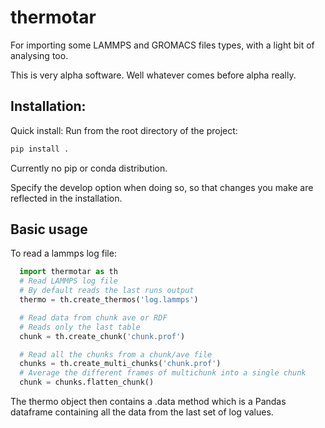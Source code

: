 # thermotar
For importing some LAMMPS and GROMACS files types, with a light bit of analysing too.

This is very alpha software. Well whatever comes before alpha really.


## Installation:
  Quick install:
  Run from the root directory of the project:
  ```sh
  pip install .
  ```

  Currently no pip or conda distribution.
  
  <!-- Easiest way to install is to run setup.py in thermotar. -->
  
  Specify the develop option when doing so, so that changes you make are reflected in the installation.
  
  
  
  
  
## Basic usage
To read a lammps log file:
``` python
  import thermotar as th
  # Read LAMMPS log file
  # By default reads the last runs output
  thermo = th.create_thermos('log.lammps')

  # Read data from chunk ave or RDF
  # Reads only the last table
  chunk = th.create_chunk('chunk.prof')

  # Read all the chunks from a chunk/ave file
  chunks = th.create_multi_chunks('chunk.prof')
  # Average the different frames of multichunk into a single chunk
  chunk = chunks.flatten_chunk()
``` 
The thermo object then contains a .data method which is a Pandas dataframe containing all the data from the last set of log values.







  
